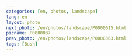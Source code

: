 ```yaml
---
categories: [en, photos, landscape]
lang: en
layout: photo
next_photo: /en/photos/landscape/P0000015.html
picname: P0000037
prev_photo: /en/photos/landscape/P0000363.html
tags: [Bush]
---
```


